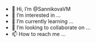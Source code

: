 - 👋 Hi, I’m @SannikovaVM
- 👀 I’m interested in ...
- 🌱 I’m currently learning ...
- 💞️ I’m looking to collaborate on ...
- 📫 How to reach me ...

<!---
SannikovaVM/SannikovaVM is a ✨ special ✨ repository because its `README.md` (this file) appears on your GitHub profile.
You can click the Preview link to take a look at your changes.
--->
